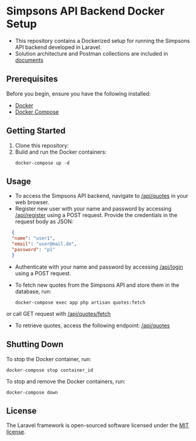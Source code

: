 # Simpsons API Backend Docker Setup

- This repository contains a Dockerized setup for running the Simpsons API backend developed in Laravel.
- Solution architecture and Postman collections are included in [documents](/documents)
## Prerequisites

Before you begin, ensure you have the following installed:

- [Docker](https://www.docker.com/get-started)
- [Docker Compose](https://docs.docker.com/compose/install/)

## Getting Started

1. Clone this repository:
2. Build and run the Docker containers:
   ```shell
   docker-compose up -d
   ```

## Usage

- To access the Simpsons API backend, navigate to [/api/quotes](http://localhost:8000) in your web browser.
- Register new user with your name and password by accessing [/api/register](http://localhost:8000/api/register) using a POST request. Provide the credentials in the request body as JSON:
```json
  {
  "name": "user1",
  "email": "user@mail.de",
  "password": "p1"
  }
```
- Authenticate with your name and password by accessing [/api/login](http://localhost:8000/api/login) using a POST request.

- To fetch new quotes from the Simpsons API and store them in the database, run:
   ```shell
   docker-compose exec app php artisan quotes:fetch
   ```
or
call GET request with [/api/quotes/fetch](http://localhost:8000/api/quotes/fetch)

- To retrieve quotes, access the following endpoint: [/api/quotes](http://localhost:8000/api/quotes)

## Shutting Down
To stop the Docker container, run:
   ```shell
   docker-compose stop container_id
   ```
To stop and remove the Docker containers, run:
   ```shell
   docker-compose down
   ```
## License

The Laravel framework is open-sourced software licensed under the [MIT license](https://opensource.org/licenses/MIT).
